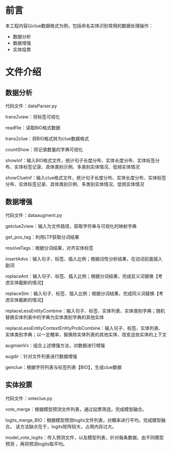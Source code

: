 # 前言

本工程内容以clue数据格式为例，包括命名实体识别常用的数据处理操作：
- 数据分析
- 数据增强
- 实体投票

# 文件介绍

## 数据分析
代码文件：dataParser.py

trans2view：将标签可视化

readfile：读取BIO格式数据

trans2clue：将BIO格式转为clue数据格式

countShow：将记录数量的字典可视化

showInf：输入BIO格式文件，统计句子长度分布、实体长度分布、实体标签分布、实体标签记录、具体类别示例、多类别实体情况、低频实体情况

showClueInf：输入clue格式文件，统计句子长度分布、实体长度分布、实体标签分布、实体标签记录、具体类别示例、多类别实体情况、低频实体情况

## 数据增强
代码文件：dataaugment.py

getclue2view：输入为文件路径，获取字符串与可视化的映射字典

get_pos_tag：利用LTP获取分词结果

resolveTags：根据分词结果，对齐实体标签

insertAdvs：输入句子、标签、插入比例；根据词性分析结果，在动词前面插入副词

replaceAnt：输入句子、标签、插入比例；根据分词结果，完成反义词替换【考虑实体截断的情况】

replaceSim：输入句子、标签、插入比例；根据分词结果，完成同义词替换【考虑实体截断的情况】

replaceLessEntityCombine：输入句子、标签、实体列表、实体类别字典；随机替换实体列表中的字典为实体类别字典的其他实体

replaceLessEntityContextEntityProbCombine：输入句子、标签、实体列表、实体类别字典；以一定概率，替换除实体列表的其他实体，改变这些实体的上下文

augmainVx：组合上述增强方法，对数据进行增强

augdir：针对文件列表进行数据增强

genclue：根据字符列表与标签列表【BIO】，生成clue数据

## 实体投票

代码文件：voteclue.py

vote_merge：根据模型预测文件列表，通过投票筛选，完成模型融合。

logits_merge_BIO：根据模型预测logits文件列表，对概率进行平均，完成模型融合。
该方法缺点在于，logits矩阵较大，占用内存过大。

model_vote_logits：传入预测文件，以及模型列表，针对每条数据，由不同模型预测
，再将预测logits取平均。
